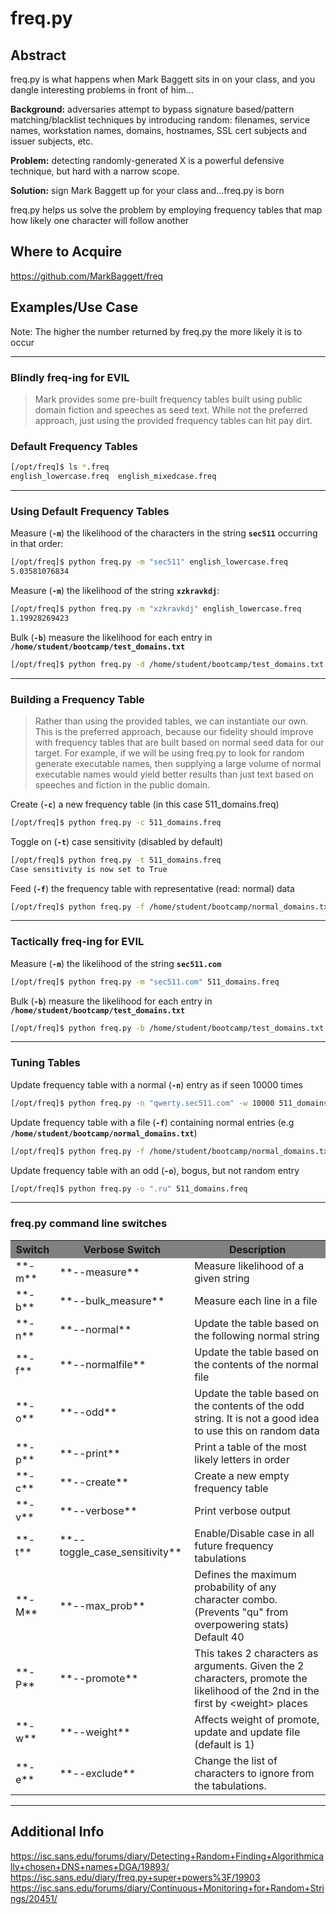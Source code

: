 freq.py
========

Abstract
--------

freq.py is what happens when Mark Baggett sits in on your class, and you dangle interesting problems in front of him...

**Background:** adversaries attempt to bypass signature based/pattern matching/blacklist techniques by introducing random: filenames, service names, workstation names, domains, hostnames, SSL cert subjects and issuer subjects, etc.

**Problem:** detecting randomly-generated X is a powerful defensive technique, but hard with a narrow scope.

**Solution:** sign Mark Baggett up for your class and...freq.py is born

freq.py helps us solve the problem by employing frequency tables that map how likely one character will follow another

Where to Acquire
---------

https://github.com/MarkBaggett/freq


Examples/Use Case
---------

<!--
In his [initial ISC post](https://isc.sans.edu/forums/diary/Detecting+Random+Finding+Algorithmically+chosen+DNS+names+DGA/19893/), Mark highlighted a simple 3 step process for using freq.py in his initial Internet Storm Center post announcing the release:

```
Step 1: You need a frequency table.
Step 2: Measure badness!
Step 3: Tune for your organization.
```

Let's walk through some examples of using freq.py
-->

Note: The higher the number returned by freq.py the more likely it is to occur

---

### Blindly freq-ing for EVIL

>Mark provides some pre-built frequency tables built using public domain fiction and speeches as seed text. While not the preferred approach, just using the provided frequency tables can hit pay dirt.

### Default Frequency Tables

```bash
[/opt/freq]$ ls *.freq
english_lowercase.freq	english_mixedcase.freq
```

---

### Using Default Frequency Tables

Measure (**`-m`**) the likelihood of the characters in the string **`sec511`** occurring in that order:

```bash
[/opt/freq]$ python freq.py -m "sec511" english_lowercase.freq
5.03581076834
```

Measure (**`-m`**) the likelihood of the string **`xzkravkdj`**:

```bash
[/opt/freq]$ python freq.py -m "xzkravkdj" english_lowercase.freq
1.19928269423
```

Bulk (**`-b`**) measure the likelihood for each entry in **`/home/student/bootcamp/test_domains.txt`**

```bash
[/opt/freq]$ python freq.py -d /home/student/bootcamp/test_domains.txt english_lowercase.freq
```

---

### Building a Frequency Table

>Rather than using the provided tables, we can instantiate our own. This is the preferred approach, because our fidelity should improve with frequency tables that are built based on normal seed data for our target. For example, if we will be using freq.py to look for random generate executable names, then supplying a large volume of normal executable names would yield better results than just text based on speeches and fiction in the public domain.


Create (**`-c`**) a new frequency table (in this case 511_domains.freq)

```bash
[/opt/freq]$ python freq.py -c 511_domains.freq
```

Toggle on (**`-t`**) case sensitivity (disabled by default)

```bash
[/opt/freq]$ python freq.py -t 511_domains.freq
Case sensitivity is now set to True
```

Feed (**`-f`**) the frequency table with representative (read: normal) data

```bash
[/opt/freq]$ python freq.py -f /home/student/bootcamp/normal_domains.txt 511_domains.freq
```

---

### Tactically freq-ing for EVIL

Measure (**`-m`**) the likelihood of the string **`sec511.com`**

```bash
[/opt/freq]$ python freq.py -m "sec511.com" 511_domains.freq
```

Bulk (**`-b`**) measure the likelihood for each entry in **`/home/student/bootcamp/test_domains.txt`**

```bash
[/opt/freq]$ python freq.py -b /home/student/bootcamp/test_domains.txt 511_domains.freq
```

---

### Tuning Tables

Update frequency table with a normal (**`-n`**) entry as if seen 10000 times

```bash
[/opt/freq]$ python freq.py -n "qwerty.sec511.com" -w 10000 511_domains.freq
```

Update frequency table with a file (**`-f`**) containing normal entries (e.g **`/home/student/bootcamp/normal_domains.txt`**)

```bash
[/opt/freq]$ python freq.py -f /home/student/bootcamp/normal_domains.txt 511_domains.freq
```

Update frequency table with an odd (**`-o`**), bogus, but not random entry

```bash
[/opt/freq]$ python freq.py -o ".ru" 511_domains.freq
```

---

### freq.py command line switches

<table>
<tr bgcolor="grey"><th>Switch</th><th>Verbose Switch</th><th>Description</th></tr><tr><td>**-m**</td><td>**--measure**</td><td>Measure likelihood of a given string</td></tr><tr><td>**-b**</td><td>**--bulk_measure**</td><td>Measure each line in a file</td></tr><tr><td>**-n**</td><td>**--normal**</td><td>Update the table based on the following normal string</td></tr><tr><td>**-f**</td><td>**--normalfile**</td><td>Update the table based on the contents of the normal file</td></tr><tr><td>**-o**</td><td>**--odd**</td><td>Update the table based on the contents of the odd string. It is not a good idea to use this on random data</td></tr><tr><td>**-p**</td><td>**--print**</td><td>Print a table of the most likely letters in order</td></tr><tr><td>**-c**</td><td>**--create**</td><td>Create a new empty frequency table</td></tr><tr><td>**-v**</td><td>**--verbose**</td><td>Print verbose output</td></tr><tr><td>**-t**</td><td>**--toggle_case_sensitivity**</td><td>Enable/Disable case in all future frequency tabulations</td></tr><tr><td>**-M**</td><td>**--max_prob**</td><td>Defines the maximum probability of any character combo. (Prevents "qu" from overpowering stats) Default 40</td></tr><tr><td>**-P**</td><td>**--promote**</td><td>This takes 2 characters as arguments.  Given the 2 characters, promote the likelihood of the 2nd in the first by &lt;weight&gt; places</td></tr><tr><td>**-w**</td><td>**--weight**</td><td>Affects weight of promote, update and update file (default is 1)</td></tr><tr><td>**-e**</td><td>**--exclude**</td><td>Change the list of characters to ignore from the tabulations.</td></tr></table>

---

Additional Info
--------------

https://isc.sans.edu/forums/diary/Detecting+Random+Finding+Algorithmically+chosen+DNS+names+DGA/19893/
https://isc.sans.edu/diary/freq.py+super+powers%3F/19903
https://isc.sans.edu/forums/diary/Continuous+Monitoring+for+Random+Strings/20451/

